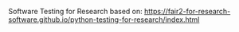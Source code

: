 Software Testing for Research 
based on:  https://fair2-for-research-software.github.io/python-testing-for-research/index.html
